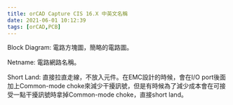 ```yaml
---
title: orCAD Capture CIS 16.X 中英文名稱
date: 2021-06-01 10:12:39
tags: [orCAD,PCB]
---
```


Block Diagram:
電路方塊圖，簡略的電路圖。

Netname:
電路網路名稱。

Short Land:
直接拉直走線，不放入元件。在EMC設計的時候，會在I/O port後面加上Common-mode choke來減少干擾訊號，但是有時候為了減少成本會在可接受一點干擾訊號時拿掉Common-mode choke，直接short land。


